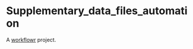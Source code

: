 # Supplementary_data_files_automation

A [workflowr][] project.

[workflowr]: https://github.com/jdblischak/workflowr
